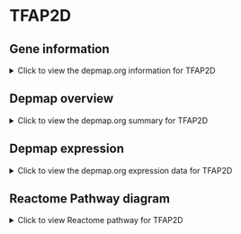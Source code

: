 <h1>TFAP2D</h1>

<h2>Gene information</h2>
<details>
  <summary>Click to view the depmap.org information for TFAP2D</summary>
  <iframe src="https://depmap.org/portal/gene/TFAP2D?tab=about" style="border:none;width:100%;height:800px"></iframe>
</details>

<h2>Depmap overview</h2>
<details>
  <summary>Click to view the depmap.org summary for TFAP2D</summary>
  <iframe src="https://depmap.org/portal/gene/TFAP2D?tab=overview" style="border:none;width:100%;height:800px"></iframe>
</details>

<h2>Depmap expression</h2>
<details>
  <summary>Click to view the depmap.org expression data for TFAP2D</summary>
  <iframe src="https://depmap.org/portal/gene/TFAP2D?tab=characterization" style="border:none;width:100%;height:800px"></iframe>
</details>



<h2>Reactome Pathway diagram</h2>
<details>
  <summary>Click to view Reactome pathway for TFAP2D</summary>
  <p>Activation of the TFAP2 (AP-2) family of transcription factors</p>
  <iframe src="https://reactome.org/PathwayBrowser/#/R-HSA-8866907" style="border:none;width:100%;height:800px"></iframe>
</details>



